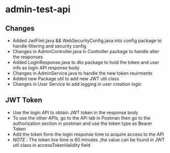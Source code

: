 # admin-test-api
 
## Changes
- Added JwtFilet.java && WebSecurityConfig.java into config package to handle filtering and security config
- Changes in AdminController.java in Controller package to handle alter the responses
- Added LoginResponse.java to dto package to hold the token and user info as login API response body 
- Changes in AdminService.java to handle the new token reuirments 
- Added new Package util to add new JWT util class 
- Changes in User Service to add logging in user creation logic

## JWT Token 
- Use the login API to obtain JWT token in the response body
- To use the other APIs, go to the APi tab in Postman then go to the authorization section in postman and use the token type as Bearer Token 
- Add the token form the login response time to acquire access to the API 
- *NOTE* : The token live time is 60 minutes ,the value can be found in JWT util class in accessTokenValidity field  